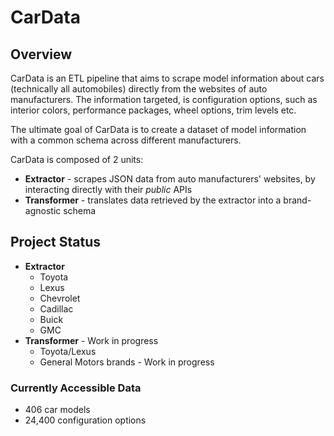 # CarData

## Overview
CarData is an ETL pipeline that aims to scrape model information about cars (technically all automobiles)
directly from the websites of auto manufacturers.  The information targeted, is configuration options,
such as interior colors, performance packages, wheel options, trim levels etc. 

The ultimate goal of CarData is to create a dataset of model information with a common schema across different manufacturers.

CarData is composed of 2 units:
- **Extractor** - scrapes JSON data from auto manufacturers' websites, by interacting directly with their *public* APIs
- **Transformer** - translates data retrieved by the extractor into a brand-agnostic schema

## Project Status
- **Extractor**
  - Toyota
  - Lexus
  - Chevrolet
  - Cadillac
  - Buick
  - GMC
- **Transformer** - Work in progress
  - Toyota/Lexus
  - General Motors brands - Work in progress

### Currently Accessible Data
- 406 car models
- 24,400 configuration options
